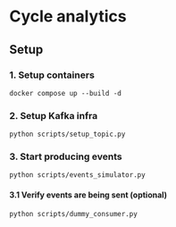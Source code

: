 # Cycle analytics

## Setup

### 1. Setup containers

```
docker compose up --build -d
```

### 2. Setup Kafka infra

```
python scripts/setup_topic.py
```

### 3. Start producing events

```
python scripts/events_simulator.py
```

#### 3.1 Verify events are being sent (optional)

```
python scripts/dummy_consumer.py
```
